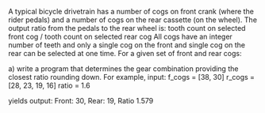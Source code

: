 A typical bicycle drivetrain has a number of cogs on front crank (where the rider pedals) and a number of cogs on the rear cassette (on the wheel). The output ratio from the pedals to the rear wheel is:
tooth count on selected front cog / tooth count on selected rear cog
All cogs have an integer number of teeth and only a single cog on the front and single cog on the rear can be selected at one time.
For a given set of front and rear cogs:

a)	write a program that determines the gear combination providing the closest ratio rounding down. 
For example, input:
f_cogs = [38, 30]
r_cogs = [28, 23, 19, 16]
ratio = 1.6

yields output:
   		Front: 30, Rear: 19, Ratio 1.579
